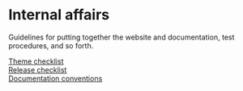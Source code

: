 # Internal affairs

Guidelines for putting together the website and documentation,
test procedures, and so forth.

[Theme checklist](themes-creating.html)  
[Release checklist](release-checklist.html)  
[Documentation conventions](documentation-conventions.html)  


